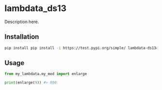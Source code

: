 # lambdata_ds13

Description here.

## Installation

```sh
pip install pip install -i https://test.pypi.org/simple/ lambdata-ds13==1.0
```

## Usage

```py
from my_lambdata.my_mod import enlarge

print(enlarge(9)) #> 900
```